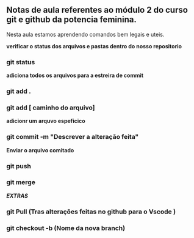 ## Notas de aula referentes ao módulo 2 do curso git e github da potencia feminina.

Nesta aula estamos aprendendo comandos  bem legais e uteis.

**verificar o status dos arquivos e pastas dentro do nosso repositorio**
### git status

**adiciona todos os arquivos para a estreira de commit**
### git add .
### git add [ caminho do arquivo]

**adicionr um arquvo espeficico**
### git commit -m "Descrever a alteração feita"

**Enviar o arquivo comitado**
### git push 
### git merge

***EXTRAS***
### git Pull (Tras alterações feitas no github para o Vscode )
### git checkout -b (Nome da nova branch)


